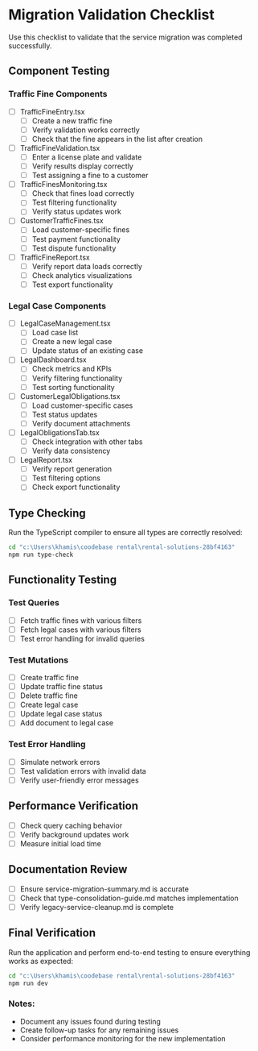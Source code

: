 # Migration Validation Checklist

Use this checklist to validate that the service migration was completed successfully.

## Component Testing

### Traffic Fine Components
- [ ] TrafficFineEntry.tsx
  - [ ] Create a new traffic fine
  - [ ] Verify validation works correctly
  - [ ] Check that the fine appears in the list after creation

- [ ] TrafficFineValidation.tsx
  - [ ] Enter a license plate and validate
  - [ ] Verify results display correctly
  - [ ] Test assigning a fine to a customer

- [ ] TrafficFinesMonitoring.tsx
  - [ ] Check that fines load correctly
  - [ ] Test filtering functionality
  - [ ] Verify status updates work

- [ ] CustomerTrafficFines.tsx
  - [ ] Load customer-specific fines
  - [ ] Test payment functionality
  - [ ] Test dispute functionality

- [ ] TrafficFineReport.tsx
  - [ ] Verify report data loads correctly
  - [ ] Check analytics visualizations
  - [ ] Test export functionality

### Legal Case Components
- [ ] LegalCaseManagement.tsx
  - [ ] Load case list
  - [ ] Create a new legal case
  - [ ] Update status of an existing case

- [ ] LegalDashboard.tsx
  - [ ] Check metrics and KPIs
  - [ ] Verify filtering functionality
  - [ ] Test sorting functionality

- [ ] CustomerLegalObligations.tsx
  - [ ] Load customer-specific cases
  - [ ] Test status updates
  - [ ] Verify document attachments

- [ ] LegalObligationsTab.tsx
  - [ ] Check integration with other tabs
  - [ ] Verify data consistency

- [ ] LegalReport.tsx
  - [ ] Verify report generation
  - [ ] Test filtering options
  - [ ] Check export functionality

## Type Checking

Run the TypeScript compiler to ensure all types are correctly resolved:

```bash
cd "c:\Users\khamis\coodebase rental\rental-solutions-28bf4163"
npm run type-check
```

## Functionality Testing

### Test Queries
- [ ] Fetch traffic fines with various filters
- [ ] Fetch legal cases with various filters
- [ ] Test error handling for invalid queries

### Test Mutations
- [ ] Create traffic fine
- [ ] Update traffic fine status
- [ ] Delete traffic fine
- [ ] Create legal case
- [ ] Update legal case status
- [ ] Add document to legal case

### Test Error Handling
- [ ] Simulate network errors
- [ ] Test validation errors with invalid data
- [ ] Verify user-friendly error messages

## Performance Verification

- [ ] Check query caching behavior
- [ ] Verify background updates work
- [ ] Measure initial load time

## Documentation Review

- [ ] Ensure service-migration-summary.md is accurate
- [ ] Check that type-consolidation-guide.md matches implementation
- [ ] Verify legacy-service-cleanup.md is complete

## Final Verification

Run the application and perform end-to-end testing to ensure everything works as expected:

```bash
cd "c:\Users\khamis\coodebase rental\rental-solutions-28bf4163"
npm run dev
```

### Notes:
- Document any issues found during testing
- Create follow-up tasks for any remaining issues
- Consider performance monitoring for the new implementation
